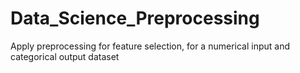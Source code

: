 # Data_Science_Preprocessing
Apply preprocessing for feature selection, for a numerical input and categorical output dataset
